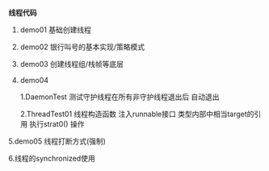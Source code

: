 **线程代码**

1. demo01 基础创建线程
2. demo02 银行叫号的基本实现/策略模式
3. demo03 创建线程组/栈帧等底层
4. demo04 

    1.DaemonTest   测试守护线程在所有非守护线程退出后 自动退出
   
    2.ThreadTest01 线程构造函数 注入runnable接口 类型内部中相当target的引用 执行strat0() 操作   
    
 5.demo05 线程打断方式(强制)
 
6.线程的synchronized使用
    
   